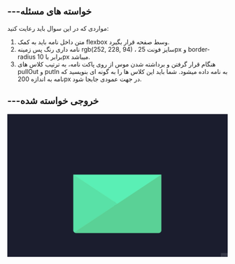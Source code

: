 ﻿## ---خواسته های مسئله

مواردی که در این سوال باید رعایت کنید:


1. متن داخل نامه باید به کمک flexbox وسط صفحه قرار بگیرد.
2. نامه داری رنگ پس زمینه rgb(252, 228, 94) ، سایز فونت 25px و border-radius برابر با 10px میباشد.
3. هنگام قرار گرفتن و برداشته شدن موس از روی پاکت نامه، به ترتیب کلاس های pullOut و putIn به نامه داده میشود. شما باید این کلاس ها را به گونه ای بنویسید که نامه به اندازه 200px در جهت عمودی جابجا شود.

## ---خروجی خواسته شده


<img src="Animation7.gif"/>
